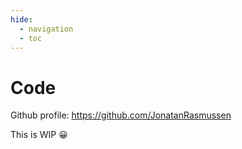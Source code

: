 ```yaml
---
hide:
  - navigation
  - toc
---
```


# Code

Github profile: <https://github.com/JonatanRasmussen>

This is WIP 😀
